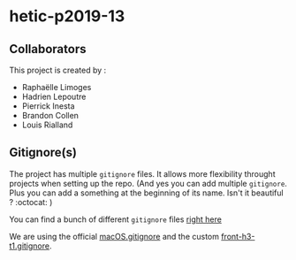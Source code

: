 # hetic-p2019-13

## Collaborators

This project is created by :

- Raphaëlle Limoges
- Hadrien Lepoutre
- Pierrick Inesta
- Brandon Collen
- Louis Rialland

## Gitignore(s)

The project has multiple `gitignore` files. It allows more flexibility throught projects when setting up the repo. (And yes you can add multiple `gitignore`. Plus you can add a something at the beginning of its name. Isn't it beautiful ? :octocat: )

You can find a bunch of different `gitignore` files [right here](https://github.com/github/gitignore)

We are using the official [macOS.gitignore](https://github.com/github/gitignore/blob/master/Global/macOS.gitignore) and the custom [front-h3-t1.gitignore](https://github.com/H-L/hetic-p2019-17/blob/master/front-h3-t1.gitignore).
